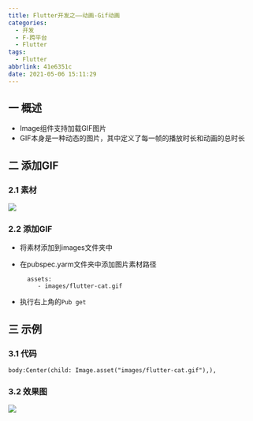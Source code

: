 ```yaml
---
title: Flutter开发之——动画-Gif动画
categories:
  - 开发
  - F-跨平台
  - Flutter
tags:
  - Flutter
abbrlink: 41e6351c
date: 2021-05-06 15:11:29
---
```

## 一 概述

* Image组件支持加载GIF图片
* GIF本身是一种动态的图片，其中定义了每一帧的播放时长和动画的总时长

<!--more-->

## 二 添加GIF

### 2.1 素材

![][1]

### 2.2 添加GIF

* 将素材添加到images文件夹中

* 在pubspec.yarm文件夹中添加图片素材路径

  ```
    assets:
       - images/flutter-cat.gif
  ```

* 执行右上角的`Pub get`

## 三 示例

### 3.1 代码

```
body:Center(child: Image.asset("images/flutter-cat.gif"),),
```

### 3.2 效果图
![][2]


[1]:https://fastly.jsdelivr.net/gh/PGzxc/CDN@master/blog-flutter/flutter-gif-cat.gif
[2]:https://fastly.jsdelivr.net/gh/PGzxc/CDN@master/blog-flutter/flutter-animal-gif.gif